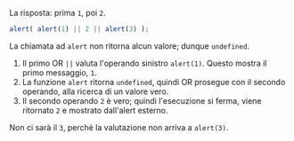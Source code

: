 La risposta: prima `1`, poi `2`.

```js run
alert( alert(1) || 2 || alert(3) );
```

La chiamata ad `alert` non ritorna alcun valore; dunque `undefined`.

1. Il primo OR `||` valuta l'operando sinistro `alert(1)`. Questo mostra il primo messaggio, `1`.
2. La funzione `alert` ritorna `undefined`, quindi OR prosegue con il secondo operando, alla ricerca di un valore vero.
3. Il secondo operando `2` è vero; quindi l'esecuzione si ferma, viene ritornato `2` e mostrato dall'alert esterno.

Non ci sarà il `3`, perchè la valutazione non arriva a `alert(3)`.
